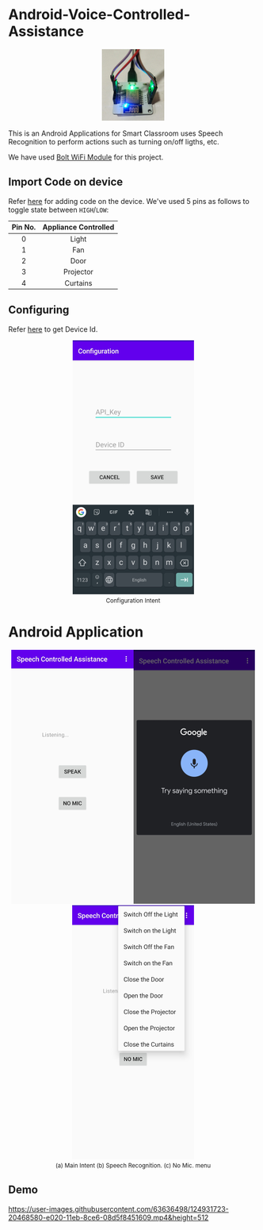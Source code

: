 # Android-Voice-Controlled-Assistance

<p align="center">
<img src="media/component.jpeg" width=25%>
</p>

This is an Android Applications for Smart Classroom uses Speech Recognition to perform actions such as turning on/off ligths, etc.

We have used [Bolt WiFi Module](https://docs.boltiot.com/docs/bolt-wifi-module) for this project.

## Import Code on device
Refer [here](https://docs.boltiot.com/docs/import-example-code) for adding code on the device.
We've used 5 pins as follows to toggle state between `HIGH`/`LOW`:

| Pin No. | Appliance  Controlled |
|:-------:|:---------------------:|
|    0    |         Light         |
|    1    |          Fan          |
|    2    |          Door         |
|    3    |       Projector       |
|    4    |        Curtains       |

## Configuring

Refer [here](https://docs.boltiot.com/docs/device-info) to get Device Id.

<p align="center">
<img src="media/img5.jpg" height=512>
<br>
<small>Configuration Intent</small>
</p>


# Android Application

<p align="center">
    <img src="media/img1.jpg" height=512><img src="media/img2.jpg" height=512><img src="media/img3.jpg" height=512>
    <br>
    <small>(a) Main Intent (b) Speech Recognition. (c) No Mic. menu</small>
</p>

## Demo

https://user-images.githubusercontent.com/63636498/124931723-20468580-e020-11eb-8ce6-08d5f8451609.mp4&height=512



